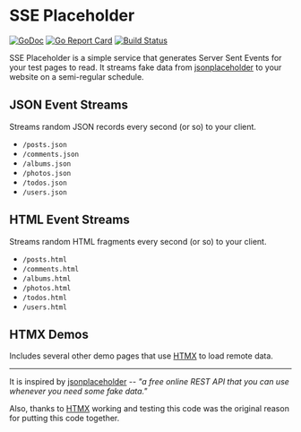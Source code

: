 # SSE Placeholder

[![GoDoc](http://img.shields.io/badge/go-documentation-blue.svg?style=flat-square)](https://pkg.go.dev/github.com/benpate/sseplaceholder)
[![Go Report Card](https://goreportcard.com/badge/github.com/benpate/sseplaceholder?style=flat-square)](https://goreportcard.com/report/github.com/benpate/sseplaceholder)
[![Build Status](http://img.shields.io/travis/com/benpate/sseplaceholder.svg?style=flat-square)](https://travis-ci.com/benpate/sseplaceholder)

SSE Placeholder is a simple service that generates Server Sent Events for your test pages to read.  It streams fake data from [jsonplaceholder](https://jsonplaceholder.typicode.com) to your website on a semi-regular schedule.

## JSON Event Streams

Streams random JSON records every second (or so) to your client.

* `/posts.json`
* `/comments.json`
* `/albums.json`
* `/photos.json`
* `/todos.json`
* `/users.json`

## HTML Event Streams

Streams random HTML fragments every second (or so) to your client.

* `/posts.html`
* `/comments.html`
* `/albums.html`
* `/photos.html`
* `/todos.html`
* `/users.html`

## HTMX Demos

Includes several other demo pages that use [HTMX](https://htmx.org) to load remote data.

---

It is inspired by [jsonplaceholder](https://jsonplaceholder.typicode.com) -- *"a free online REST API that you can use whenever you need some fake data."*

Also, thanks to [HTMX](https://htmx.org) working and testing this code was the original reason for putting this code together.
